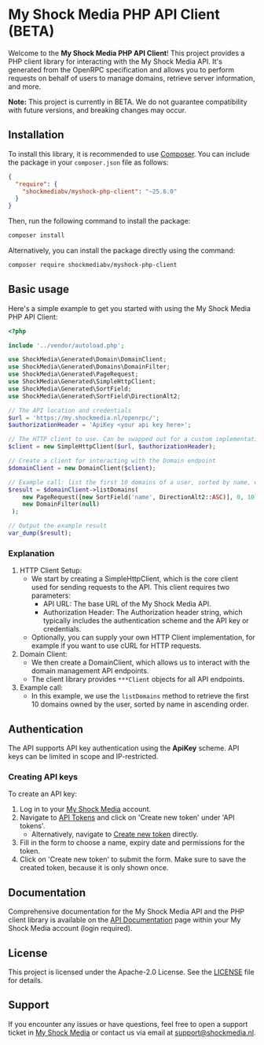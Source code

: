 # My Shock Media PHP API Client (BETA)

Welcome to the **My Shock Media PHP API Client**! This project provides a PHP client library for interacting with the My
Shock Media API. It's generated from the OpenRPC specification and allows you to perform requests on behalf of users to
manage domains, retrieve server information, and more.

**Note:** This project is currently in BETA. We do not guarantee compatibility with future versions, and breaking
changes may occur.

## Installation

To install this library, it is recommended to use [Composer](https://getcomposer.org/). You can include the package
in your `composer.json` file as follows:

```json
{
  "require": {
    "shockmediabv/myshock-php-client": "~25.6.0"
  }
}
```

Then, run the following command to install the package:

```bash
composer install
```

Alternatively, you can install the package directly using the command:

```bash
composer require shockmediabv/myshock-php-client
```

## Basic usage

Here's a simple example to get you started with using the My Shock Media PHP API Client:

```php
<?php

include '../vendor/autoload.php';

use ShockMedia\Generated\Domain\DomainClient;
use ShockMedia\Generated\Domains\DomainFilter;
use ShockMedia\Generated\PageRequest;
use ShockMedia\Generated\SimpleHttpClient;
use ShockMedia\Generated\SortField;
use ShockMedia\Generated\SortField\DirectionAlt2;

// The API location and credentials
$url = 'https://my.shockmedia.nl/openrpc/';
$authorizationHeader = 'ApiKey <your api key here>';

// The HTTP client to use. Can be swapped out for a custom implementation, for example using cURL.
$client = new SimpleHttpClient($url, $authorizationHeader);

// Create a client for interacting with the Domain endpoint
$domainClient = new DomainClient($client);

// Example call: list the first 10 domains of a user, sorted by name, without any filters.
$result = $domainClient->listDomains(
    new PageRequest([new SortField('name', DirectionAlt2::ASC)], 0, 10), 
    new DomainFilter(null)
 );

// Output the example result
var_dump($result);
```

### Explanation

1. HTTP Client Setup:
    * We start by creating a SimpleHttpClient, which is the core client used for sending requests to the API. This
      client requires two parameters:
        * API URL: The base URL of the My Shock Media API.
        * Authorization Header: The Authorization header string, which typically includes the authentication scheme and
          the API key or credentials.
    * Optionally, you can supply your own HTTP Client implementation, for example if you want to use cURL for HTTP
      requests.
2. Domain Client:
    * We then create a DomainClient, which allows us to interact with the domain management API endpoints.
    * The client library provides `***Client` objects for all API endpoints.
3. Example call:
    * In this example, we use the `listDomains` method to retrieve the first 10 domains owned by the user, sorted by
      name in ascending order.

## Authentication

The API supports API key authentication using the **ApiKey** scheme.
API keys can be limited in scope and IP-restricted.

### Creating API keys

To create an API key:

1. Log in to your [My Shock Media](https://my.shockmedia.nl) account.
2. Navigate to [API Tokens](https://my.shockmedia.nl/api/tokens) and click on 'Create new token' under 'API tokens'.
    * Alternatively, navigate to [Create new token](https://my.shockmedia.nl/api/tokens/new) directly.
3. Fill in the form to choose a name, expiry date and permissions for the token.
4. Click on 'Create new token' to submit the form. Make sure to save the created token, because it is only shown once.

## Documentation

Comprehensive documentation for the My Shock Media API and the PHP client library is available on the
[API Documentation](https://my.shockmedia.nl/api/documentation) page within your My Shock Media account (login
required).

## License

This project is licensed under the Apache-2.0 License. See the [LICENSE](./LICENSE) file for details.

## Support

If you encounter any issues or have questions, feel free to open a support ticket
in [My Shock Media](https://my.shockmedia.nl) or contact us via email at support@shockmedia.nl.
